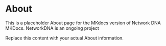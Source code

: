 # About

This is a placeholder About page for the MKdocs version of Network DNA MKDocs.  NetworkDNA is an ongoing project

Replace this content with your actual About information.
